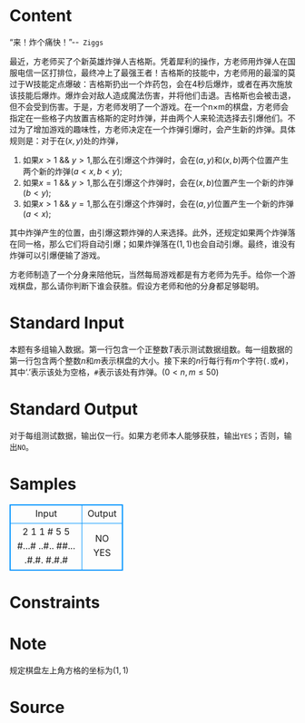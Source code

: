
# Content

“来！炸个痛快！”--` Ziggs`

最近，方老师买了个新英雄炸弹人吉格斯。凭着犀利的操作，方老师用炸弹人在国服电信一区打排位，最终冲上了最强王者！吉格斯的技能中，方老师用的最溜的莫过于W技能定点爆破：吉格斯扔出一个炸药包，会在4秒后爆炸，或者在再次施放该技能后爆炸。爆炸会对敌人造成魔法伤害，并将他们击退。吉格斯也会被击退，但不会受到伤害。于是，方老师发明了一个游戏。在一个n×m的棋盘，方老师会指定在一些格子内放置吉格斯的定时炸弹，并由两个人来轮流选择去引爆他们。不过为了增加游戏的趣味性，方老师决定在一个炸弹引爆时，会产生新的炸弹。具体规则是：对于在$(x,y)$处的炸弹，
  1. 如果$x>1$ && $y>1$,那么在引爆这个炸弹时，会在$(a,y)$和$(x,b)$两个位置产生两个新的炸弹$(a<x,b<y)$;
  2. 如果$x=1$ && $y>1$,那么在引爆这个炸弹时，会在$(x,b)$位置产生一个新的炸弹$(b<y)$;
  3. 如果$x>1$ && $y=1$,那么在引爆这个炸弹时，会在$(a,y)$位置产生一个新的炸弹$(a<x)$;

其中炸弹产生的位置，由引爆这颗炸弹的人来选择。此外，还规定如果两个炸弹落在同一格，那么它们将自动引爆；如果炸弹落在$(1,1)$也会自动引爆。最终，谁没有炸弹可以引爆便输了游戏。

方老师制造了一个分身来陪他玩，当然每局游戏都是有方老师为先手。给你一个游戏棋盘，那么请你判断下谁会获胜。假设方老师和他的分身都足够聪明。

# Standard Input

本题有多组输入数据。第一行包含一个正整数$T$表示测试数据组数。每一组数据的第一行包含两个整数$n$和$m$表示棋盘的大小。接下来的$n$行每行有$m$个字符(`.`或`#`)，其中‘.’表示该处为空格，`#`表示该处有炸弹。$(0<n, m \leq 50)$

# Standard Output

对于每组测试数据，输出仅一行。如果方老师本人能够获胜，输出`YES`；否则，输出`NO`。

# Samples

<style>
        table,table tr th, table tr td { border:1px solid #0094ff; }
        table { width: 200px; min-height: 25px; line-height: 25px; text-align: center; border-collapse: collapse;}   
    </style>
<table>
	<tr>
		<td>Input</td>
		<td>Output</td>
	</tr>
<tr><td>2
1 1
#
5 5
#...#
..#..
##...
.#.#.
#.#.#</td><td>NO
YES</td></tr></table>


# Constraints



# Note

规定棋盘左上角方格的坐标为$(1,1)$

# Source



